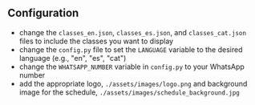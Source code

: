 ## Configuration

- change the `classes_en.json`, `classes_es.json`, and `classes_cat.json` files to include the classes you want to display
- change the `config.py` file to set the `LANGUAGE` variable to the desired language (e.g., "en", "es", "cat")
- change the `WHATSAPP_NUMBER` variable in `config.py` to your WhatsApp number
- add the appropriate logo, `./assets/images/logo.png` and background image for the schedule, `./assets/images/schedule_background.jpg`
